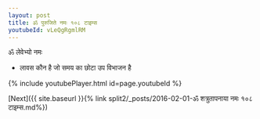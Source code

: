 ```yaml
---
layout: post
title: ॐ पुरुजिते नमः १०८ टाइम्स
youtubeId: vLeQgRgmlRM
---
```

 
 
 ॐ लेवेभ्यो नमः  
 
 -  लावस कौन है जो समय का छोटा उप विभाजन है 
 
  
 
  
 
 
 
 
 
 


{% include youtubePlayer.html id=page.youtubeId %}
 
[Next]({{ site.baseurl }}{% link  split2/_posts/2016-02-01-ॐ शत्रुतापनाया नमः १०८ टाइम्स.md%})
 
